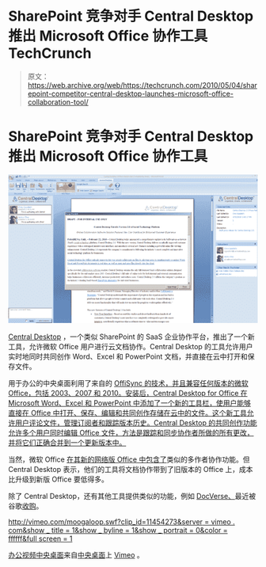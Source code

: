 # SharePoint 竞争对手 Central Desktop 推出 Microsoft Office 协作工具 TechCrunch

> 原文：<https://web.archive.org/web/https://techcrunch.com/2010/05/04/sharepoint-competitor-central-desktop-launches-microsoft-office-collaboration-tool/>

# SharePoint 竞争对手 Central Desktop 推出 Microsoft Office 协作工具

![](img/7da40be64ee865ffbcd8bcc53ac458e0.png "cd")

[Central Desktop](https://web.archive.org/web/20221209214653/http://www.centraldesktop.com/) ，一个类似 SharePoint 的 SaaS 企业协作平台，推出了一个新工具，允许微软 Office 用户进行云文档协作。Central Desktop 的工具允许用户实时地同时共同创作 Word、Excel 和 PowerPoint 文档，并直接在云中打开和保存文件。

用于办公的中央桌面利用了来自的 [OffiSync 的技术，并且兼容任何版本的微软 Office，包括 2003、2007 和 2010。安装后，Central Desktop for Office 在 Microsoft Word、Excel 和 PowerPoint 中添加了一个新的工具栏，使用户能够直接在 Office 中打开、保存、编辑和共同创作存储在云中的文件。这个新工具允许用户评论文件，管理订阅者和跟踪版本历史。Central Desktop 的共同创作功能允许多个用户同时编辑 Office 文件，方法是跟踪和同步协作者所做的所有更改，并将它们正确合并到一个更新版本中。](https://web.archive.org/web/20221209214653/http://www.crunchbase.com/company/offisync)

当然，微软 Office [在其](https://web.archive.org/web/20221209214653/https://beta.techcrunch.com/2009/09/17/imitation-isnt-always-flattery-microsoft-previews-google-apps-killer-to-beta-testers/)[新的网络版 Office 中包含了](https://web.archive.org/web/20221209214653/https://beta.techcrunch.com/2009/07/13/the-complete-guide-to-microsofts-office-2010/)类似的多作者协作功能。但 Central Desktop 表示，他们的工具将文档协作带到了旧版本的 Office 上，成本比升级到新版 Office 要低得多。

除了 Central Desktop，还有其他工具提供类似的功能，例如 [DocVerse、](https://web.archive.org/web/20221209214653/https://beta.techcrunch.com/2009/11/03/docverse-turns-microsoft-office-into-google-docs-with-collaboration-plug-in/)最近被谷歌[收购](https://web.archive.org/web/20221209214653/http://www.centraldesktop.com/)。

[http://vimeo.com/moogaloop.swf?clip_id=11454273&server = vimeo . com&show _ title = 1&show _ byline = 1&show _ portrait = 0&color = ffffff&full screen = 1](https://web.archive.org/web/20221209214653/http://vimeo.com/moogaloop.swf?clip_id=11454273&server=vimeo.com&show_title=1&show_byline=1&show_portrait=0&color=ffffff&fullscreen=1)

[办公视频中央桌面](https://web.archive.org/web/20221209214653/http://vimeo.com/11454273)来自[中央桌面](https://web.archive.org/web/20221209214653/http://vimeo.com/user3140616)上 [Vimeo](https://web.archive.org/web/20221209214653/http://vimeo.com/) 。